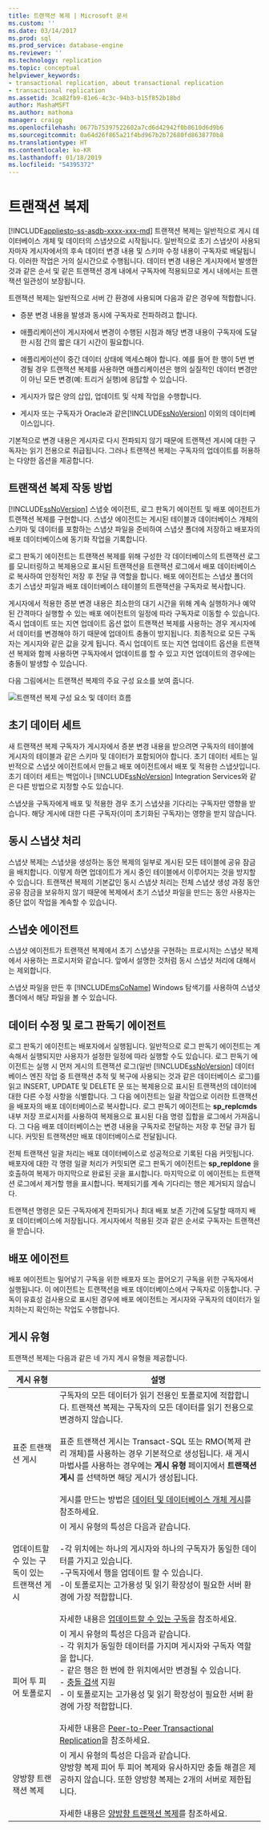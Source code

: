```yaml
---
title: 트랜잭션 복제 | Microsoft 문서
ms.custom: ''
ms.date: 03/14/2017
ms.prod: sql
ms.prod_service: database-engine
ms.reviewer: ''
ms.technology: replication
ms.topic: conceptual
helpviewer_keywords:
- transactional replication, about transactional replication
- transactional replication
ms.assetid: 3ca82fb9-81e6-4c3c-94b3-b15f852b18bd
author: MashaMSFT
ms.author: mathoma
manager: craigg
ms.openlocfilehash: 0677b75397522602a7cd6d42942f0b8610d6d9b6
ms.sourcegitcommit: 0a64d26f865a21f4bd967b2b72680fd8638770b8
ms.translationtype: HT
ms.contentlocale: ko-KR
ms.lasthandoff: 01/18/2019
ms.locfileid: "54395372"
---
```

# <a name="transactional-replication"></a>트랜잭션 복제
[!INCLUDE[appliesto-ss-asdb-xxxx-xxx-md](../../../includes/appliesto-ss-asdb-xxxx-xxx-md.md)]
  트랜잭션 복제는 일반적으로 게시 데이터베이스 개체 및 데이터의 스냅샷으로 시작됩니다. 일반적으로 초기 스냅샷이 사용되자마자 게시자에서의 후속 데이터 변경 내용 및 스키마 수정 내용이 구독자로 배달됩니다. 이러한 작업은 거의 실시간으로 수행됩니다. 데이터 변경 내용은 게시자에서 발생한 것과 같은 순서 및 같은 트랜잭션 경계 내에서 구독자에 적용되므로 게시 내에서는 트랜잭션 일관성이 보장됩니다.  
  
 트랜잭션 복제는 일반적으로 서버 간 환경에 사용되며 다음과 같은 경우에 적합합니다.  
  
-   증분 변경 내용을 발생과 동시에 구독자로 전파하려고 합니다.  
  
-   애플리케이션이 게시자에서 변경이 수행된 시점과 해당 변경 내용이 구독자에 도달한 시점 간의 짧은 대기 시간이 필요합니다.  
  
-   애플리케이션이 중간 데이터 상태에 액세스해야 합니다. 예를 들어 한 행이 5번 변경될 경우 트랜잭션 복제를 사용하면 애플리케이션은 행의 실질적인 데이터 변경만이 아닌 모든 변경(예: 트리거 실행)에 응답할 수 있습니다.  
  
-   게시자가 많은 양의 삽입, 업데이트 및 삭제 작업을 수행합니다.  
  
-   게시자 또는 구독자가 Oracle과 같은[!INCLUDE[ssNoVersion](../../../includes/ssnoversion-md.md)] 이외의 데이터베이스입니다.  
  
 기본적으로 변경 내용은 게시자로 다시 전파되지 않기 때문에 트랜잭션 게시에 대한 구독자는 읽기 전용으로 취급됩니다. 그러나 트랜잭션 복제는 구독자의 업데이트를 허용하는 다양한 옵션을 제공합니다.  
  
##  <a name="HowWorks"></a> 트랜잭션 복제 작동 방법  
 [!INCLUDE[ssNoVersion](../../../includes/ssnoversion-md.md)] 스냅숏 에이전트, 로그 판독기 에이전트 및 배포 에이전트가 트랜잭션 복제를 구현합니다. 스냅샷 에이전트는 게시된 테이블과 데이터베이스 개체의 스키마 및 데이터를 포함하는 스냅샷 파일을 준비하여 스냅샷 폴더에 저장하고 배포자의 배포 데이터베이스에 동기화 작업을 기록합니다.  
  
 로그 판독기 에이전트는 트랜잭션 복제를 위해 구성한 각 데이터베이스의 트랜잭션 로그를 모니터링하고 복제용으로 표시된 트랜잭션을 트랜잭션 로그에서 배포 데이터베이스로 복사하여 안정적인 저장 후 전달 큐 역할을 합니다. 배포 에이전트는 스냅샷 폴더의 초기 스냅샷 파일과 배포 데이터베이스 테이블의 트랜잭션을 구독자로 복사합니다.  
  
 게시자에서 적용한 증분 변경 내용은 최소한의 대기 시간을 위해 계속 실행하거나 예약된 간격마다 실행할 수 있는 배포 에이전트의 일정에 따라 구독자로 이동할 수 있습니다. 즉시 업데이트 또는 지연 업데이트 옵션 없이 트랜잭션 복제를 사용하는 경우 게시자에서 데이터를 변경해야 하기 때문에 업데이트 충돌이 방지됩니다. 최종적으로 모든 구독자는 게시자와 같은 값을 갖게 됩니다. 즉시 업데이트 또는 지연 업데이트 옵션을 트랜잭션 복제와 함께 사용하면 구독자에서 업데이트를 할 수 있고 지연 업데이트의 경우에는 충돌이 발생할 수 있습니다.  
  
 다음 그림에서는 트랜잭션 복제의 주요 구성 요소를 보여 줍니다.  
  
 ![트랜잭션 복제 구성 요소 및 데이터 흐름](../../../relational-databases/replication/transactional/media/trnsact.gif "Transactional replication components and data flow")  
  
##  <a name="Dataset"></a> 초기 데이터 세트  
 새 트랜잭션 복제 구독자가 게시자에서 증분 변경 내용을 받으려면 구독자의 테이블에 게시자의 테이블과 같은 스키마 및 데이터가 포함되어야 합니다. 초기 데이터 세트는 일반적으로 스냅샷 에이전트에서 만들고 배포 에이전트에서 배포 및 적용한 스냅샷입니다. 초기 데이터 세트는 백업이나 [!INCLUDE[ssNoVersion](../../../includes/ssnoversion-md.md)] Integration Services와 같은 다른 방법으로 지정할 수도 있습니다.  
  
 스냅샷을 구독자에게 배포 및 적용한 경우 초기 스냅샷을 기다리는 구독자만 영향을 받습니다. 해당 게시에 대한 다른 구독자(이미 초기화된 구독자)는 영향을 받지 않습니다.  
  
## <a name="concurrent-snapshot-processing"></a>동시 스냅샷 처리  
 스냅샷 복제는 스냅샷을 생성하는 동안 복제의 일부로 게시된 모든 테이블에 공유 잠금을 배치합니다. 이렇게 하면 업데이트가 게시 중인 테이블에서 이루어지는 것을 방지할 수 있습니다. 트랜잭션 복제의 기본값인 동시 스냅샷 처리는 전체 스냅샷 생성 과정 동안 공유 잠금을 보유하지 않기 때문에 복제에서 초기 스냅샷 파일을 만드는 동안 사용자는 중단 없이 작업을 계속할 수 있습니다.  
  
##  <a name="SnapshotAgent"></a> 스냅숏 에이전트  
 스냅샷 에이전트가 트랜잭션 복제에서 초기 스냅샷을 구현하는 프로시저는 스냅샷 복제에서 사용하는 프로시저와 같습니다. 앞에서 설명한 것처럼 동시 스냅샷 처리에 대해서는 제외합니다.  
  
 스냅샷 파일을 만든 후 [!INCLUDE[msCoName](../../../includes/msconame-md.md)] Windows 탐색기를 사용하여 스냅샷 폴더에서 해당 파일을 볼 수 있습니다.  
  
##  <a name="LogReaderAgent"></a> 데이터 수정 및 로그 판독기 에이전트  
 로그 판독기 에이전트는 배포자에서 실행됩니다. 일반적으로 로그 판독기 에이전트는 계속해서 실행되지만 사용자가 설정한 일정에 따라 실행할 수도 있습니다. 로그 판독기 에이전트는 실행 시 먼저 게시의 트랜잭션 로그(일반 [!INCLUDE[ssNoVersion](../../../includes/ssnoversion-md.md)] 데이터베이스 엔진 작업 중 트랜잭션 추적 및 복구에 사용되는 것과 같은 데이터베이스 로그)를 읽고 INSERT, UPDATE 및 DELETE 문 또는 복제용으로 표시된 트랜잭션의 데이터에 대한 다른 수정 사항을 식별합니다. 그 다음 에이전트는 일괄 작업으로 이러한 트랜잭션을 배포자의 배포 데이터베이스로 복사합니다. 로그 판독기 에이전트는 **sp_replcmds** 내부 저장 프로시저를 사용하여 복제용으로 표시된 다음 명령 집합을 로그에서 가져옵니다. 그 다음 배포 데이터베이스는 변경 내용을 구독자로 전달하는 저장 후 전달 큐가 됩니다. 커밋된 트랜잭션만 배포 데이터베이스로 전달됩니다.  
  
 전체 트랜잭션 일괄 처리는 배포 데이터베이스로 성공적으로 기록된 다음 커밋됩니다. 배포자에 대한 각 명령 일괄 처리가 커밋되면 로그 판독기 에이전트는 **sp_repldone** 을 호출하여 복제가 마지막으로 완료된 곳을 표시합니다. 마지막으로 이 에이전트는 트랜잭션 로그에서 제거할 행을 표시합니다. 복제되기를 계속 기다리는 행은 제거되지 않습니다.  
  
 트랜잭션 명령은 모든 구독자에게 전파되거나 최대 배포 보존 기간에 도달할 때까지 배포 데이터베이스에 저장됩니다. 게시자에서 적용된 것과 같은 순서로 구독자는 트랜잭션을 받습니다.  
  
##  <a name="DistributionAgent"></a> 배포 에이전트  
 배포 에이전트는 밀어넣기 구독을 위한 배포자 또는 끌어오기 구독을 위한 구독자에서 실행됩니다. 이 에이전트는 트랜잭션을 배포 데이터베이스에서 구독자로 이동합니다. 구독이 유효성 검사용으로 표시된 경우에 배포 에이전트는 게시자와 구독자의 데이터가 일치하는지 확인하는 작업도 수행합니다.  

## <a name="publication-types"></a>게시 유형 
트랜잭션 복제는 다음과 같은 네 가지 게시 유형을 제공합니다.  
  
|게시 유형|설명|  
|----------------------|-----------------|  
|표준 트랜잭션 게시|구독자의 모든 데이터가 읽기 전용인 토폴로지에 적합합니다. 트랜잭션 복제는 구독자의 모든 데이터를 읽기 전용으로 변경하지 않습니다.<br /><br /> 표준 트랜잭션 게시는 Transact-SQL 또는 RMO(복제 관리 개체)를 사용하는 경우 기본적으로 생성됩니다. 새 게시 마법사를 사용하는 경우에는 **게시 유형** 페이지에서 **트랜잭션 게시** 를 선택하면 해당 게시가 생성됩니다.<br /><br /> 게시를 만드는 방법은 [데이터 및 데이터베이스 개체 게시](../../../relational-databases/replication/publish/publish-data-and-database-objects.md)를 참조하세요.|  
|업데이트할 수 있는 구독이 있는 트랜잭션 게시|이 게시 유형의 특성은 다음과 같습니다.<br /><br /> -각 위치에는 하나의 게시자와 하나의 구독자가 동일한 데이터를 가지고 있습니다. <br /> -구독자에서 행을 업데이트 할 수 있습니다.<br /> -이 토폴로지는 고가용성 및 읽기 확장성이 필요한 서버 환경에 가장 적합합니다.<br /><br />자세한 내용은 [업데이트할 수 있는 구독](../../../relational-databases/replication/transactional/updatable-subscriptions-for-transactional-replication.md)을 참조하세요.|  
|피어 투 피어 토폴로지|이 게시 유형의 특성은 다음과 같습니다.<br /> - 각 위치가 동일한 데이터를 가지며 게시자와 구독자 역할을 합니다.<br /> - 같은 행은 한 번에 한 위치에서만 변경될 수 있습니다.<br /> - [충돌 검색](../../../relational-databases/replication/transactional/peer-to-peer-conflict-detection-in-peer-to-peer-replication.md) 지원  <br />- 이 토폴로지는 고가용성 및 읽기 확장성이 필요한 서버 환경에 가장 적합합니다.<br /><br />자세한 내용은 [Peer-to-Peer Transactional Replication](../../../relational-databases/replication/transactional/peer-to-peer-transactional-replication.md)을 참조하세요.|  
|양방향 트랜잭션 복제|이 게시 유형의 특성은 다음과 같습니다.<br />양방향 복제 피어 투 피어 복제와 유사하지만 충돌 해결은 제공하지 않습니다. 또한 양방향 복제는 2개의 서버로 제한됩니다. <br /><br /> 자세한 내용은 [양방향 트랜잭션 복제](../../../relational-databases/replication/transactional/bidirectional-transactional-replication.md)를 참조하세요. |  
  
  
